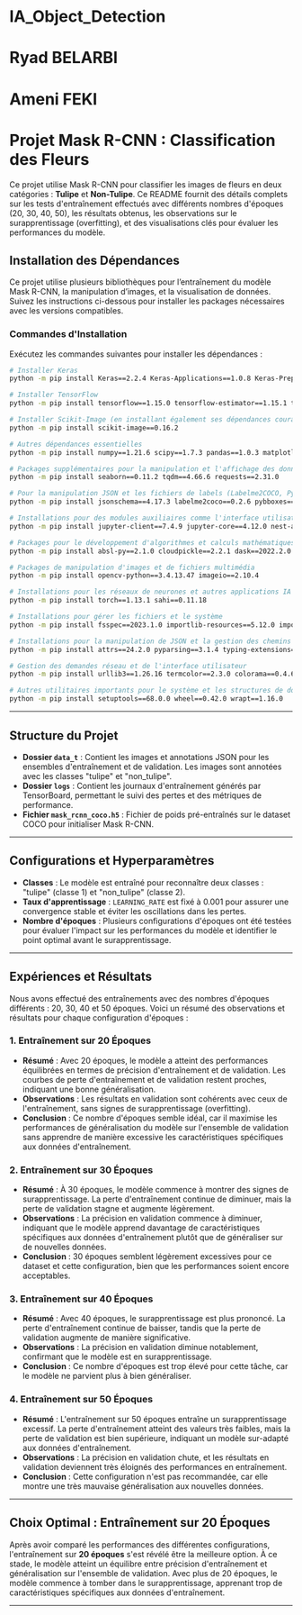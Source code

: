 # IA_Object_Detection
# Ryad BELARBI
# Ameni FEKI
# Projet Mask R-CNN : Classification des Fleurs

Ce projet utilise Mask R-CNN pour classifier les images de fleurs en deux catégories : **Tulipe** et **Non-Tulipe**. Ce README fournit des détails complets sur les tests d'entraînement effectués avec différents nombres d'époques (20, 30, 40, 50), les résultats obtenus, les observations sur le surapprentissage (overfitting), et des visualisations clés pour évaluer les performances du modèle.


## Installation des Dépendances

Ce projet utilise plusieurs bibliothèques pour l’entraînement du modèle Mask R-CNN, la manipulation d’images, et la visualisation de données. Suivez les instructions ci-dessous pour installer les packages nécessaires avec les versions compatibles.

### Commandes d'Installation

Exécutez les commandes suivantes pour installer les dépendances :

```bash
# Installer Keras
python -m pip install Keras==2.2.4 Keras-Applications==1.0.8 Keras-Preprocessing==1.1.2

# Installer TensorFlow
python -m pip install tensorflow==1.15.0 tensorflow-estimator==1.15.1 tensorboard==1.15.0

# Installer Scikit-Image (en installant également ses dépendances courantes)
python -m pip install scikit-image==0.16.2

# Autres dépendances essentielles
python -m pip install numpy==1.21.6 scipy==1.7.3 pandas==1.0.3 matplotlib==3.5.3 Pillow==9.5.0

# Packages supplémentaires pour la manipulation et l'affichage des données
python -m pip install seaborn==0.11.2 tqdm==4.66.6 requests==2.31.0

# Pour la manipulation JSON et les fichiers de labels (Labelme2COCO, Pybboxes)
python -m pip install jsonschema==4.17.3 labelme2coco==0.2.6 pybboxes==0.1.6

# Installations pour des modules auxiliaires comme l'interface utilisateur et le client Jupyter
python -m pip install jupyter-client==7.4.9 jupyter-core==4.12.0 nest-asyncio==1.6.0

# Packages pour le développement d'algorithmes et calculs mathématiques avancés
python -m pip install absl-py==2.1.0 cloudpickle==2.2.1 dask==2022.2.0

# Packages de manipulation d'images et de fichiers multimédia
python -m pip install opencv-python==3.4.13.47 imageio==2.10.4

# Installations pour les réseaux de neurones et autres applications IA
python -m pip install torch==1.13.1 sahi==0.11.18

# Installations pour gérer les fichiers et le système
python -m pip install fsspec==2023.1.0 importlib-resources==5.12.0 importlib-metadata==6.7.0

# Installations pour la manipulation de JSON et la gestion des chemins de fichiers
python -m pip install attrs==24.2.0 pyparsing==3.1.4 typing-extensions==4.7.1

# Gestion des demandes réseau et de l'interface utilisateur
python -m pip install urllib3==1.26.16 termcolor==2.3.0 colorama==0.4.6

# Autres utilitaires importants pour le système et les structures de données
python -m pip install setuptools==68.0.0 wheel==0.42.0 wrapt==1.16.0
```
---

## Structure du Projet

- **Dossier `data_t`** : Contient les images et annotations JSON pour les ensembles d'entraînement et de validation. Les images sont annotées avec les classes "tulipe" et "non_tulipe".
- **Dossier `logs`** : Contient les journaux d'entraînement générés par TensorBoard, permettant le suivi des pertes et des métriques de performance.
- **Fichier `mask_rcnn_coco.h5`** : Fichier de poids pré-entraînés sur le dataset COCO pour initialiser Mask R-CNN.

---

## Configurations et Hyperparamètres

- **Classes** : Le modèle est entraîné pour reconnaître deux classes : "tulipe" (classe 1) et "non_tulipe" (classe 2).
- **Taux d'apprentissage** : `LEARNING_RATE` est fixé à 0.001 pour assurer une convergence stable et éviter les oscillations dans les pertes.
- **Nombre d'époques** : Plusieurs configurations d'époques ont été testées pour évaluer l'impact sur les performances du modèle et identifier le point optimal avant le surapprentissage.

---

## Expériences et Résultats

Nous avons effectué des entraînements avec des nombres d'époques différents : 20, 30, 40 et 50 époques. Voici un résumé des observations et résultats pour chaque configuration d'époques :

### 1. Entraînement sur 20 Époques

- **Résumé** : Avec 20 époques, le modèle a atteint des performances équilibrées en termes de précision d'entraînement et de validation. Les courbes de perte d'entraînement et de validation restent proches, indiquant une bonne généralisation.
- **Observations** : Les résultats en validation sont cohérents avec ceux de l'entraînement, sans signes de surapprentissage (overfitting).
- **Conclusion** : Ce nombre d'époques semble idéal, car il maximise les performances de généralisation du modèle sur l'ensemble de validation sans apprendre de manière excessive les caractéristiques spécifiques aux données d'entraînement.

### 2. Entraînement sur 30 Époques

- **Résumé** : À 30 époques, le modèle commence à montrer des signes de surapprentissage. La perte d'entraînement continue de diminuer, mais la perte de validation stagne et augmente légèrement.
- **Observations** : La précision en validation commence à diminuer, indiquant que le modèle apprend davantage de caractéristiques spécifiques aux données d'entraînement plutôt que de généraliser sur de nouvelles données.
- **Conclusion** : 30 époques semblent légèrement excessives pour ce dataset et cette configuration, bien que les performances soient encore acceptables.

### 3. Entraînement sur 40 Époques

- **Résumé** : Avec 40 époques, le surapprentissage est plus prononcé. La perte d'entraînement continue de baisser, tandis que la perte de validation augmente de manière significative.
- **Observations** : La précision en validation diminue notablement, confirmant que le modèle est en surapprentissage.
- **Conclusion** : Ce nombre d'époques est trop élevé pour cette tâche, car le modèle ne parvient plus à bien généraliser.

### 4. Entraînement sur 50 Époques

- **Résumé** : L'entraînement sur 50 époques entraîne un surapprentissage excessif. La perte d'entraînement atteint des valeurs très faibles, mais la perte de validation est bien supérieure, indiquant un modèle sur-adapté aux données d'entraînement.
- **Observations** : La précision en validation chute, et les résultats en validation deviennent très éloignés des performances en entraînement.
- **Conclusion** : Cette configuration n'est pas recommandée, car elle montre une très mauvaise généralisation aux nouvelles données.

---

## Choix Optimal : Entraînement sur 20 Époques

Après avoir comparé les performances des différentes configurations, l'entraînement sur **20 époques** s'est révélé être la meilleure option. À ce stade, le modèle atteint un équilibre entre précision d'entraînement et généralisation sur l'ensemble de validation. Avec plus de 20 époques, le modèle commence à tomber dans le surapprentissage, apprenant trop de caractéristiques spécifiques aux données d'entraînement.

---
